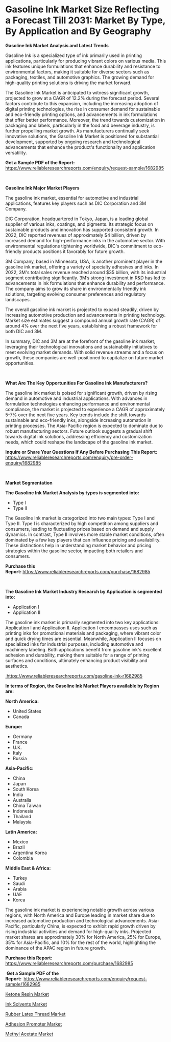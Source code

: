 <p><h1>Gasoline Ink Market Size Reflecting a Forecast Till 2031: Market By Type, By Application and By Geography</h1></p><p><strong>Gasoline Ink Market Analysis and Latest Trends</strong></p>
<p><p>Gasoline Ink is a specialized type of ink primarily used in printing applications, particularly for producing vibrant colors on various media. This ink features unique formulations that enhance durability and resistance to environmental factors, making it suitable for diverse sectors such as packaging, textiles, and automotive graphics. The growing demand for high-quality printing solutions is driving the market forward.</p><p>The Gasoline Ink Market is anticipated to witness significant growth, projected to grow at a CAGR of 12.2% during the forecast period. Several factors contribute to this expansion, including the increasing adoption of digital printing technologies, the rise in consumer demand for sustainable and eco-friendly printing options, and advancements in ink formulations that offer better performance. Moreover, the trend towards customization in packaging and labels, particularly in the food and beverage industry, is further propelling market growth. As manufacturers continually seek innovative solutions, the Gasoline Ink Market is positioned for substantial development, supported by ongoing research and technological advancements that enhance the product's functionality and application versatility.</p></p>
<p><strong>Get a Sample PDF of the Report:&nbsp;</strong> <a href="https://www.reliableresearchreports.com/enquiry/request-sample/1682985?utm_campaign=1621&utm_medium=2&utm_source=Github&utm_content=ia&utm_term=15102024&utm_id=gasoline-ink">https://www.reliableresearchreports.com/enquiry/request-sample/1682985</a></p>
<p>&nbsp;</p>
<p><strong>Gasoline Ink Major Market Players</strong></p>
<p><p>The gasoline ink market, essential for automotive and industrial applications, features key players such as DIC Corporation and 3M Company. </p><p>DIC Corporation, headquartered in Tokyo, Japan, is a leading global supplier of various inks, coatings, and pigments. Its strategic focus on sustainable products and innovation has supported consistent growth. In 2022, DIC reported revenues of approximately $4 billion, driven by increased demand for high-performance inks in the automotive sector. With environmental regulations tightening worldwide, DIC's commitment to eco-friendly products positions it favorably for future growth.</p><p>3M Company, based in Minnesota, USA, is another prominent player in the gasoline ink market, offering a variety of specialty adhesives and inks. In 2022, 3M's total sales revenue reached around $35 billion, with its industrial segment contributing significantly. 3M’s strong investment in R&D has led to advancements in ink formulations that enhance durability and performance. The company aims to grow its share in environmentally friendly ink solutions, targeting evolving consumer preferences and regulatory landscapes.</p><p>The overall gasoline ink market is projected to expand steadily, driven by increasing automotive production and advancements in printing technology. Market size estimates suggest a compound annual growth rate (CAGR) of around 4% over the next five years, establishing a robust framework for both DIC and 3M.</p><p>In summary, DIC and 3M are at the forefront of the gasoline ink market, leveraging their technological innovations and sustainability initiatives to meet evolving market demands. With solid revenue streams and a focus on growth, these companies are well-positioned to capitalize on future market opportunities.</p></p>
<p>&nbsp;</p>
<p><strong>What Are The Key Opportunities For Gasoline Ink Manufacturers?</strong></p>
<p><p>The gasoline ink market is poised for significant growth, driven by rising demand in automotive and industrial applications. With advances in formulation technologies enhancing performance and environmental compliance, the market is projected to experience a CAGR of approximately 5-7% over the next five years. Key trends include the shift towards sustainable and eco-friendly inks, alongside increasing automation in printing processes. The Asia-Pacific region is expected to dominate due to robust manufacturing sectors. Future outlook suggests a gradual shift towards digital ink solutions, addressing efficiency and customization needs, which could reshape the landscape of the gasoline ink market.</p></p>
<p><strong>Inquire or Share Your Questions If Any Before Purchasing This Report:</strong> <a href="https://www.reliableresearchreports.com/enquiry/pre-order-enquiry/1682985?utm_campaign=1621&utm_medium=2&utm_source=Github&utm_content=ia&utm_term=15102024&utm_id=gasoline-ink">https://www.reliableresearchreports.com/enquiry/pre-order-enquiry/1682985</a></p>
<p>&nbsp;</p>
<p><strong>Market Segmentation</strong></p>
<p><strong>The Gasoline Ink Market Analysis by types is segmented into:</strong></p>
<p><ul><li>Type I</li><li>Type II</li></ul></p>
<p><p>The Gasoline Ink market is categorized into two main types: Type I and Type II. Type I is characterized by high competition among suppliers and consumers, leading to fluctuating prices based on demand and supply dynamics. In contrast, Type II involves more stable market conditions, often dominated by a few key players that can influence pricing and availability. These distinctions help in understanding market behavior and pricing strategies within the gasoline sector, impacting both retailers and consumers.</p></p>
<p><strong>Purchase this Report:&nbsp;</strong><a href="https://www.reliableresearchreports.com/purchase/1682985?utm_campaign=1621&utm_medium=2&utm_source=Github&utm_content=ia&utm_term=15102024&utm_id=gasoline-ink">https://www.reliableresearchreports.com/purchase/1682985</a></p>
<p>&nbsp;</p>
<p><strong>The Gasoline Ink Market Industry Research by Application is segmented into:</strong></p>
<p><ul><li>Application I</li><li>Application II</li></ul></p>
<p><p>The gasoline ink market is primarily segmented into two key applications: Application I and Application II. Application I encompasses uses such as printing inks for promotional materials and packaging, where vibrant color and quick drying times are essential. Meanwhile, Application II focuses on specialized inks for industrial purposes, including automotive and machinery labeling. Both applications benefit from gasoline ink's excellent adhesion and durability, making them suitable for a range of printing surfaces and conditions, ultimately enhancing product visibility and aesthetics.</p></p>
<p><a href="https://www.reliableresearchreports.com/gasoline-ink-r1682985?utm_campaign=1621&utm_medium=2&utm_source=Github&utm_content=ia&utm_term=15102024&utm_id=gasoline-ink">&nbsp;https://www.reliableresearchreports.com/gasoline-ink-r1682985</a></p>
<p><strong>In terms of Region, the Gasoline Ink Market Players available by Region are:</strong></p>
<p>
    <p> <strong> North America: </strong>
        <ul>
            <li>United States</li>
            <li>Canada</li>
        </ul>
        </p> 
    <p> <strong> Europe: </strong>
        <ul>
            <li>Germany</li>
            <li>France</li>
            <li>U.K.</li>
            <li>Italy</li>
            <li>Russia</li>
        </ul>
        </p> 
    <p> <strong> Asia-Pacific: </strong>
        <ul>
            <li>China</li>
            <li>Japan</li>
            <li>South Korea</li>
            <li>India</li>
            <li>Australia</li>
            <li>China Taiwan</li>
            <li>Indonesia</li>
            <li>Thailand</li>
            <li>Malaysia</li>
        </ul>
        </p> 
    <p> <strong> Latin America: </strong>
        <ul>
            <li>Mexico</li>
            <li>Brazil</li>
            <li>Argentina Korea</li>
            <li>Colombia</li>
        </ul>
        </p> 
    <p> <strong> Middle East & Africa: </strong>
        <ul>
            <li>Turkey</li>
            <li>Saudi</li>
            <li>Arabia</li>
            <li>UAE</li>
            <li>Korea</li>
        </ul>
    </p>
    </p>
<p><p>The gasoline ink market is experiencing notable growth across various regions, with North America and Europe leading in market share due to increased automotive production and technological advancements. Asia-Pacific, particularly China, is expected to exhibit rapid growth driven by rising industrial activities and demand for high-quality inks. Projected market shares are approximately 30% for North America, 25% for Europe, 35% for Asia-Pacific, and 10% for the rest of the world, highlighting the dominance of the APAC region in future growth.</p></p>
<p><strong>Purchase this Report: </strong><a href="https://www.reliableresearchreports.com/purchase/1682985?utm_campaign=1621&utm_medium=2&utm_source=Github&utm_content=ia&utm_term=15102024&utm_id=gasoline-ink">https://www.reliableresearchreports.com/purchase/1682985</a></p>
<p>&nbsp;<strong>Get a Sample PDF of the Report:&nbsp;&nbsp;</strong><a href="https://www.reliableresearchreports.com/enquiry/request-sample/1682985?utm_campaign=1621&utm_medium=2&utm_source=Github&utm_content=ia&utm_term=15102024&utm_id=gasoline-ink">https://www.reliableresearchreports.com/enquiry/request-sample/1682985</a></p>
<p><strong></strong></p>
<p><p><a href="https://www.linkedin.com/pulse/ketone-resin-market-size-share-trends-analysis-report-end-bknbc?utm_campaign=1621&utm_medium=2&utm_source=Github&utm_content=ia&utm_term=15102024&utm_id=gasoline-ink">Ketone Resin Market</a></p><p><a href="https://www.linkedin.com/pulse/trends-global-ink-solvents-market-forecast-analysis-2024-nmtye?utm_campaign=1621&utm_medium=2&utm_source=Github&utm_content=ia&utm_term=15102024&utm_id=gasoline-ink">Ink Solvents Market</a></p><p><a href="https://www.linkedin.com/pulse/global-rubber-latex-thread-market-analysis-trends-forecasts-0bspe?utm_campaign=1621&utm_medium=2&utm_source=Github&utm_content=ia&utm_term=15102024&utm_id=gasoline-ink">Rubber Latex Thread Market</a></p><p><a href="https://www.linkedin.com/pulse/adhesion-promoter-momentum-charting-58-cagr-path-2024-2031-8q2ie?utm_campaign=1621&utm_medium=2&utm_source=Github&utm_content=ia&utm_term=15102024&utm_id=gasoline-ink">Adhesion Promoter Market</a></p><p><a href="https://www.linkedin.com/pulse/methyl-acetate-market-segmentation-applications-types-growth-13awe?utm_campaign=1621&utm_medium=2&utm_source=Github&utm_content=ia&utm_term=15102024&utm_id=gasoline-ink">Methyl Acetate Market</a></p></p>